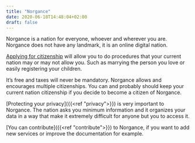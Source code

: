 ```yaml
---
title: "Norgance"
date: 2020-06-18T14:48:04+02:00
draft: false
---
```


Norgance is a nation for everyone, whoever and wherever you are. Norgance does not have any landmark, it is an online digital nation.

[Applying for citizenship](https://norgance.net/#/register-citizenship?language=en) will allow you to do procedures that your current nation may or may not allow you. Such as marrying the person you love or easily registering your children.

It’s free and taxes will never be mandatory. Norgance allows and encourages multiple citizenships. You can and probably should keep your current nation citizenship if you decide to become a citizen of Norgance.

[Protecting your privacy]({{<ref "privacy">}}) is very important to Norgance. The nation asks you minimum information and it organizes your data in a way that make it extremely difficult for anyone but you to access it.

[You can contribute]({{<ref "contribute">}}) to Norgance, if you want to add new services or improve the documentation for example.